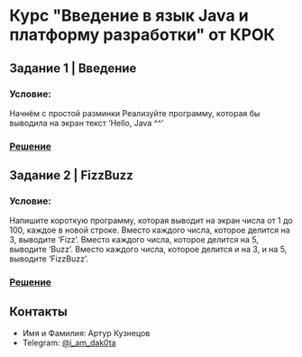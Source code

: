 # Курс "Введение в язык Java и платформу разработки" от КРОК
## Задание 1 | Введение
### Условие:
Начнём с простой разминки
Реализуйте программу, которая бы выводила на экран текст ‘Hello, Java ^^’
### [Решение](https://github.com/I-am-DaKoTa/CROC_Java/blob/main/homework-1/task-1/src/Hello.java)
## Задание 2 | FizzBuzz
### Условие:
Напишите короткую программу, которая выводит на экран числа от 1 до 100, каждое в новой строке.
Вместо каждого числа, которое делится на 3, выводите ‘Fizz’.
Вместо каждого числа, которое делится на 5, выводите ‘Buzz’.
Вместо каждого числа, которое делится и на 3, и на 5, выводите ‘FizzBuzz’.
### [Решение](https://github.com/I-am-DaKoTa/CROC_Java/blob/main/homework-1/task-2/src/FizzBuzz.java)
## Контакты

- Имя и Фамилия: Артур Кузнецов
- Telegram: [@i_am_dak0ta](https://t.me/i_am_dak0ta)
